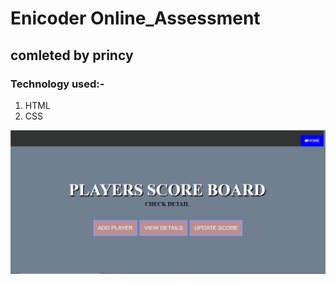 # Enicoder Online_Assessment
## comleted by princy
### Technology used:-
1. HTML
1. CSS

![Alt Text](https://github.com/Princy06/Assessment/blob/main/screenshot/assgn1.png)
